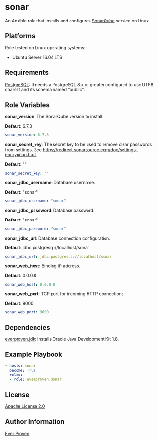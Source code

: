 sonar
=====

An Ansible role that installs and configures [SonarQube] service on Linux.

Platforms
---------

Role tested on Linux operating systems:

* Ubuntu Server 16.04 LTS

Requirements
------------

[PostgreSQL]: It needs a PostgreSQL 8.x or greater configured to use UTF8 charset and its schema named "public".

Role Variables
--------------

__sonar_version__: The SonarQube version to install.

__Default__: 6.7.3

```YAML
sonar_version: 6.7.3
```

__sonar_secret_key__: The secret key to be used to remove clear passwords from settings. See <https://redirect.sonarsource.com/doc/settings-encryption.html>.

__Default__: ""

```YAML
sonar_secret_key: ""
```

__sonar_jdbc_username__: Database username.

__Default__: "sonar"

```YAML
sonar_jdbc_username: "sonar"
```

__sonar_jdbc_password__: Database password.

__Default__: "sonar"

```YAML
sonar_jdbc_password: "sonar"
```

__sonar_jdbc_url__: Database connection configuration.

__Default__: jdbc:postgresql://localhost/sonar

```YAML
sonar_jdbc_url: jdbc:postgresql://localhost/sonar
```

__sonar_web_host__: Binding IP address.

__Default__: 0.0.0.0

```YAML
sonar_web_host: 0.0.0.0
```

__sonar_web_port__: TCP port for incoming HTTP connections.

__Default__: 9000

```YAML
sonar_web_port: 9000
```

Dependencies
------------

[everproven.jdk]: Installs Oracle Java Development Kit 1.8.

Example Playbook
----------------

```YAML
- hosts: sonar
  become: True
  roles:
  - role: everproven.sonar
```

License
-------

[Apache License 2.0]

Author Information
------------------

[Ever Proven]

[SonarQube]: https://www.sonarqube.org/
[PostgreSQL]: https://www.postgresql.org/
[everproven.jdk]: https://galaxy.ansible.com/everproven/jdk/
[Apache License 2.0]: https://github.com/everproven/ansible-sonar/blob/master/LICENSE
[Ever Proven]: https://github.com/everproven